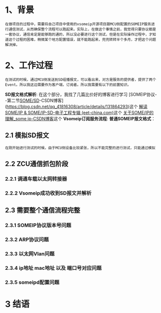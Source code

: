 
# 1、背景
	在做项目的过程中，需要将自己项目中使用的vsomeip开源项目跟MCU侧配置的SOMEIP服务进行通信测试，从而确保整个流程可以跑起来。实际上，在做这个事情之前，我觉得只要协议都是一套协议，通信肯定是能够跑的通的，所以没必要进行这个测试，但是在实际操作过程中，才知道这个过程的困难，稍微某个地方配置错误，就不能跑起来，兜兜转转半个多月，才把这个问题解决掉。
# 2、工作过程
	在测试的时候，通过MCU侧发送到SD组播报文，可以看出来，对方是服务的提供者，提供了两个Event。所以我这边需要作为客户端，订阅者。所以我需要有以下的前置知识。
	
**SD报文格式解析**:
	在这个部分，我找了几篇比价好的博客进行学习
[SOMEIP协议--第二节[SOME/SD](SD概述与SD行为)-CSDN博客](https://blog.csdn.net/qq_41816308/article/details/131864293)这个
[解读SOME/IP & SOME/IP-SD-电子工程专辑 (eet-china.com)](https://www.eet-china.com/mp/a53195.html)这个
[关于SOME/IP的理解_some ip-CSDN博客](https://blog.csdn.net/AgingMoon/article/details/104166715)这个
**Vsomeip订阅服务流程**:
**普通SOMEIP报文格式**：

## 2.1 模拟SD报文
	在刚开始进行测试的时候，由于MCU侧设备比较紧张，所以不能完整的进行测试，只能通过模拟
## 2.2 ZCU通信抓包阶段
### 2.2.1 调通车载以太网转接器
### 2.2.2 Vsomeip成功收到SD报文并解析
## 2.3 需要整个通信流程完整
### 2.3.1 SOMEIP协议版本号问题
### 2.3.2 ARP协议问题
### 2.3.3 以太网Vlan问题
### 2.3.4 ip地址 mac地址 以及 端口号对应问题
### 2.3.5 someipd配置问题

# 3 结语

